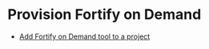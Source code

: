 # Provision Fortify on Demand



- [Add Fortify on Demand tool to a project](https://docs.developer.tech.gov.sg/docs/ship-hats-portal/#/manage-tools)  
